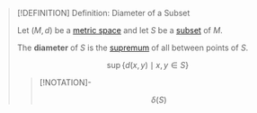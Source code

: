>[!DEFINITION] Definition: Diameter of a Subset
>
>Let $(M, d)$ be a [metric space](Metric%20Space.md) and let $S$ be a [subset](../../Set%20Theory/Subset.md) of $M$.
>
>The **diameter** of $S$ is the [supremum](../../Set%20Theory/Ordering/Bounds/Supremum.md) of all [](Distance%20in%20Metric%20Spaces.md#^distance-between-points) between points of $S$.
>
>$$
>\sup \{ d(x,y) \mid x,y \in S\}
>$$
>
>>[!NOTATION]-
>>
>>$$
>>\delta(S)
>>$$
>>
>
